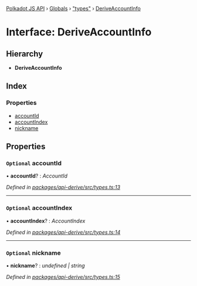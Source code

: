 [Polkadot JS API](../README.md) › [Globals](../globals.md) › ["types"](../modules/_types_.md) › [DeriveAccountInfo](_types_.deriveaccountinfo.md)

# Interface: DeriveAccountInfo

## Hierarchy

* **DeriveAccountInfo**

## Index

### Properties

* [accountId](_types_.deriveaccountinfo.md#optional-accountid)
* [accountIndex](_types_.deriveaccountinfo.md#optional-accountindex)
* [nickname](_types_.deriveaccountinfo.md#optional-nickname)

## Properties

### `Optional` accountId

• **accountId**? : *AccountId*

*Defined in [packages/api-derive/src/types.ts:13](https://github.com/polkadot-js/api/blob/a695d2a5b5/packages/api-derive/src/types.ts#L13)*

___

### `Optional` accountIndex

• **accountIndex**? : *AccountIndex*

*Defined in [packages/api-derive/src/types.ts:14](https://github.com/polkadot-js/api/blob/a695d2a5b5/packages/api-derive/src/types.ts#L14)*

___

### `Optional` nickname

• **nickname**? : *undefined | string*

*Defined in [packages/api-derive/src/types.ts:15](https://github.com/polkadot-js/api/blob/a695d2a5b5/packages/api-derive/src/types.ts#L15)*
